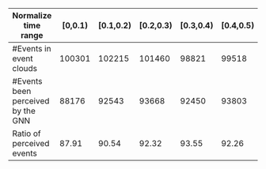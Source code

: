 |Normalize time range    | [0,0.1) | [0.1,0.2)| [0.2,0.3)| [0.3,0.4)| [0.4,0.5)| [0.5,0.6)| [0.6,0.7)| [0.7,0.8)| [0.8,0.9)| [0.9,1.0]
|  ----	 	        |-----     |-----        |-----         |-----        |-----        |-----         |-----        |-----        |-----        |-----     
| #Events in event clouds	           |100301 |102215  |101460  |98821    |99518    |101035|100909	|100071 | 97715   | 97955
|  #Events been perceived by the GNN  |88176  |92543  |93668  |92450    |93803	|95285	|94575   | 92803  | 89008     | 86761
| Ratio of perceived events	            | 87.91  | 90.54  |92.32   |93.55	|92.26	|94.31	|93.72   |92.74     |91.09       |88.57
